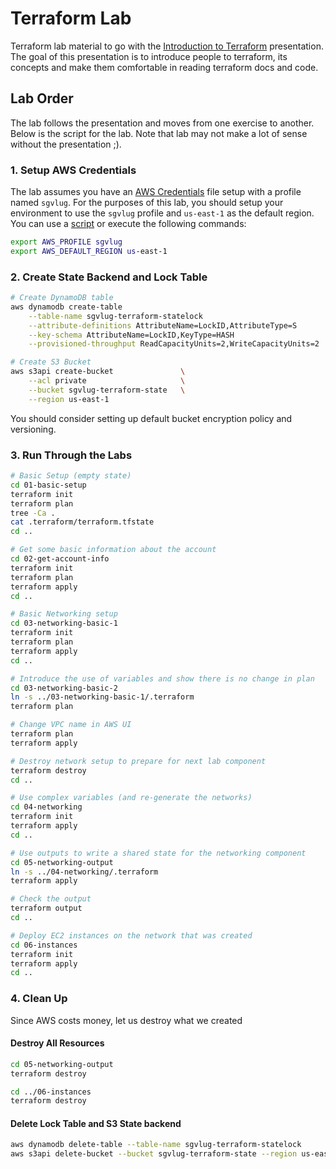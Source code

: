 # Terraform Lab

Terraform lab material to go with the [Introduction to Terraform](http://bit.ly/sgvlug-terraform-intro) presentation. The goal of this presentation is to introduce people to terraform, its concepts and make them comfortable in reading terraform docs and code.

## Lab Order

The lab follows the presentation and moves from one exercise to another. Below is the script for the lab. Note that lab may not make a lot of sense without the presentation ;).

### 1. Setup AWS Credentials

The lab assumes you have an [AWS Credentials](https://docs.aws.amazon.com/cli/latest/userguide/cli-config-files.html) file setup with a profile named `sgvlug`. For the purposes of this lab, you should setup your environment to use the `sgvlug` profile and `us-east-1` as the default region. You can use a [script](https://github.com/alghanmi/dotfiles/blob/master/bin/aws-profile-picker.sh) or execute the following commands:

```bash
export AWS_PROFILE sgvlug
export AWS_DEFAULT_REGION us-east-1
```

### 2. Create State Backend and Lock Table

```bash
# Create DynamoDB table
aws dynamodb create-table                                               \
    --table-name sgvlug-terraform-statelock                             \
    --attribute-definitions AttributeName=LockID,AttributeType=S        \
    --key-schema AttributeName=LockID,KeyType=HASH                      \
    --provisioned-throughput ReadCapacityUnits=2,WriteCapacityUnits=2

# Create S3 Bucket
aws s3api create-bucket               \
    --acl private                     \
    --bucket sgvlug-terraform-state   \
    --region us-east-1
```

You should consider setting up default bucket encryption policy and versioning.

### 3. Run Through the Labs

```bash
# Basic Setup (empty state)
cd 01-basic-setup
terraform init
terraform plan
tree -Ca .
cat .terraform/terraform.tfstate
cd ..
```

```bash
# Get some basic information about the account
cd 02-get-account-info
terraform init
terraform plan
terraform apply
cd ..
```

```bash
# Basic Networking setup
cd 03-networking-basic-1
terraform init
terraform plan
terraform apply
cd ..
```

```bash
# Introduce the use of variables and show there is no change in plan
cd 03-networking-basic-2
ln -s ../03-networking-basic-1/.terraform
terraform plan

# Change VPC name in AWS UI
terraform plan
terraform apply

# Destroy network setup to prepare for next lab component
terraform destroy
cd ..
```

```bash
# Use complex variables (and re-generate the networks)
cd 04-networking
terraform init
terraform apply
cd ..
```

```bash
# Use outputs to write a shared state for the networking component
cd 05-networking-output
ln -s ../04-networking/.terraform
terraform apply

# Check the output
terraform output
cd ..
```

```bash
# Deploy EC2 instances on the network that was created
cd 06-instances
terraform init
terraform apply
cd ..
```

### 4. Clean Up

Since AWS costs money, let us destroy what we created

#### Destroy All Resources

```bash
cd 05-networking-output
terraform destroy

cd ../06-instances
terraform destroy
```

#### Delete Lock Table and S3 State backend

```bash
aws dynamodb delete-table --table-name sgvlug-terraform-statelock
aws s3api delete-bucket --bucket sgvlug-terraform-state --region us-east-1
```
